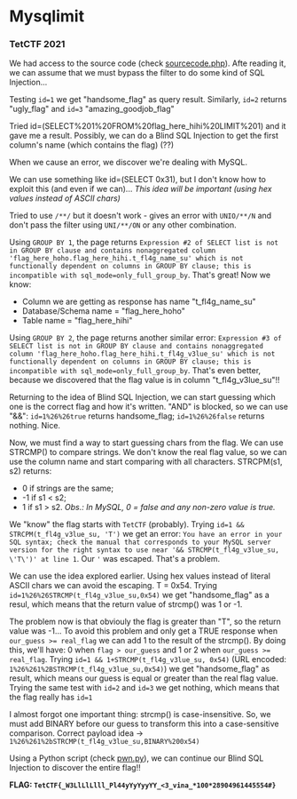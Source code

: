 # Mysqlimit
### TetCTF 2021

We had access to the source code (check [sourcecode.php](https://github.com/Haltz01/CTFs_Writeups/blob/master/2021_TetCTF/mysqlimit/sourcecode.php)). Afte reading it, we can assume that we must bypass the filter to do some kind of SQL Injection...

Testing `id=1` we get "handsome_flag" as query result. Similarly, `id=2` returns "ugly_flag" and `id=3` "amazing_goodjob_flag"

Tried id=(SELECT%201%20FROM%20flag_here_hihi%20LIMIT%201) and it gave me a result. Possibly, we can do a Blind SQL Injection to get the first column's name (which contains the flag) (??)

When we cause an error, we discover we're dealing with MySQL.

We can use something like id=(SELECT 0x31), but I don't know how to exploit this (and even if we can)... 
_This idea will be important (using hex values instead of ASCII chars)_

Tried to use `/**/` but it doesn't work - gives an error with `UNIO/**/N` and don't pass the filter using `UNI/**/ON` or any other combination.

Using `GROUP BY 1`, the page returns `Expression #2 of SELECT list is not in GROUP BY clause and contains nonaggregated column 'flag_here_hoho.flag_here_hihi.t_fl4g_name_su' which is not functionally dependent on columns in GROUP BY clause; this is incompatible with sql_mode=only_full_group_by`. That's great! Now we know:
- Column we are getting as response has name "t_fl4g_name_su"
- Database/Schema name = "flag_here_hoho"
- Table name = "flag_here_hihi"

Using `GROUP BY 2`, the page returns another similar error: `Expression #3 of SELECT list is not in GROUP BY clause and contains nonaggregated column 'flag_here_hoho.flag_here_hihi.t_fl4g_v3lue_su' which is not functionally dependent on columns in GROUP BY clause; this is incompatible with sql_mode=only_full_group_by`. That's even better, because we discovered that the flag value is in column "t_fl4g_v3lue_su"!!

Returning to the idea of Blind SQL Injection, we can start guessing which one is the correct flag and how it's written.
"AND" is blocked, so we can use "&&": `id=1%26%26true` returns handsome_flag; `id=1%26%26false` returns nothing. Nice.

Now, we must find a way to start guessing chars from the flag.
We can use STRCMP() to compare strings. We don't know the real flag value, so we can use the column name and start comparing with all characters.
STRCPM(s1, s2) returns:
- 0 if strings are the same;
- -1 if s1 < s2;
- 1 if s1 > s2.
_Obs.: In MySQL, 0 = false and any non-zero value is true._

We "know" the flag starts with `TetCTF` (probably). Trying `id=1 && STRCPM(t_fl4g_v3lue_su, 'T')` we get an error: `You have an error in your SQL syntax; check the manual that corresponds to your MySQL server version for the right syntax to use near '&& STRCMP(t_fl4g_v3lue_su, \'T\')' at line 1`. Our `'` was escaped. That's a problem.

We can use the idea explored earlier. Using hex values instead of literal ASCII chars we can avoid the escaping. T = 0x54. Trying `id=1%26%26STRCMP(t_fl4g_v3lue_su,0x54)` we get "handsome_flag" as a resul, which means that the return value of strcmp() was 1 or -1.

The problem now is that obviouly the flag is greater than "T", so the return value was -1... To avoid this problem and only get a TRUE response when `our_guess >= real_flag` we can add 1 to the result of the strcmp(). By doing this, we'll have: 0 when `flag > our_guess` and 1 or 2 when `our_guess >= real_flag`. Trying `id=1 && 1+STRCMP(t_fl4g_v3lue_su, 0x54)` (URL encoded: `1%26%261%2BSTRCMP(t_fl4g_v3lue_su,0x54)`) we get "handsome_flag" as result, which means our guess is equal or greater than the real flag value. Trying the same test with `id=2` and `id=3` we get nothing, which means that the flag really has `id=1`

I almost forgot one important thing: strcmp() is case-insensitive. So, we must add BINARY before our guess to transform this into a case-sensitive comparison. Correct payload idea -> `1%26%261%2bSTRCMP(t_fl4g_v3lue_su,BINARY%200x54)`

Using a Python script (check [pwn.py](https://github.com/Haltz01/CTFs_Writeups/blob/master/2021_TetCTF/mysqlimit/pwn.py)), we can continue our Blind SQL Injection to discover the entire flag!!

**FLAG: `TetCTF{_W3LlLlLlll_Pl44yYyYyyYY_<3_vina_*100*28904961445554#}`**

